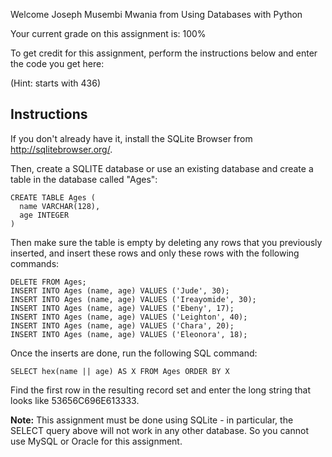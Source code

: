 Welcome Joseph Musembi Mwania from Using Databases with Python

Your current grade on this assignment is: 100%

To get credit for this assignment, perform the instructions below and enter the code you get here:

(Hint: starts with 436)

## Instructions

If you don't already have it, install the SQLite Browser from http://sqlitebrowser.org/.

Then, create a SQLITE database or use an existing database and create a table in the database called "Ages":

```
CREATE TABLE Ages (
  name VARCHAR(128),
  age INTEGER
)
```
Then make sure the table is empty by deleting any rows that you previously inserted, and insert these rows and only these rows with the following commands:

```
DELETE FROM Ages;
INSERT INTO Ages (name, age) VALUES ('Jude', 30);
INSERT INTO Ages (name, age) VALUES ('Ireayomide', 30);
INSERT INTO Ages (name, age) VALUES ('Ebeny', 17);
INSERT INTO Ages (name, age) VALUES ('Leighton', 40);
INSERT INTO Ages (name, age) VALUES ('Chara', 20);
INSERT INTO Ages (name, age) VALUES ('Eleonora', 18);
```

Once the inserts are done, run the following SQL command:

```
SELECT hex(name || age) AS X FROM Ages ORDER BY X
```

Find the first row in the resulting record set and enter the long string that looks like 53656C696E613333.

**Note:** This assignment must be done using SQLite - in particular, the SELECT query above will not work in any other database. So you cannot use MySQL or Oracle for this assignment.
